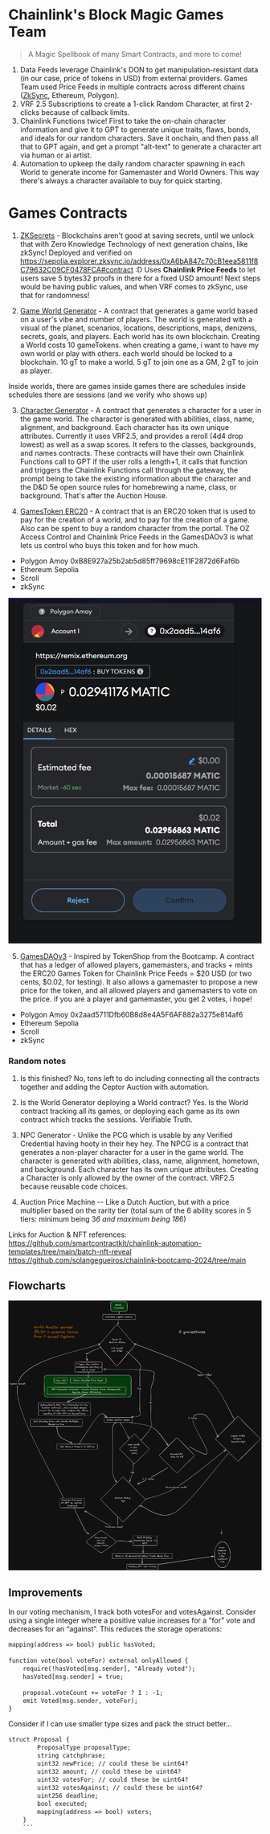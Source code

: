 # Chainlink's Block Magic Games Team

> A Magic Spellbook of many Smart Contracts, and more to come!

1. Data Feeds leverage Chainlink's DON to get manipulation-resistant data (in our case, price of tokens in USD) from external providers. Games Team used Price Feeds in multiple contracts across different chains ([ZkSync](https://sepolia.explorer.zksync.io/address/0xA6bA847c70cB1eea5811f8C79632C09CF0478FCA#contract), Ethereum, Polygon).
1. VRF 2.5 Subscriptions to create a 1-click Random Character, at first 2-clicks because of callback limits.
1. Chainlink Functions twice! First to take the on-chain character information and give it to GPT to generate unique traits, flaws, bonds, and ideals for our random characters. Save it onchain, and then pass all that to GPT again, and get a prompt "alt-text" to generate a character art via human or ai artist.
1. Automation to upkeep the daily random character spawning in each World to generate income for Gamemaster and World Owners. This way there's always a character available to buy for quick starting.

# Games Contracts
1. [ZKSecrets](ZKSecretCharacter.sol) - Blockchains aren't good at saving secrets, until we unlock that with Zero Knowledge Technology of next generation chains, like zkSync! Deployed and verified on https://sepolia.explorer.zksync.io/address/0xA6bA847c70cB1eea5811f8C79632C09CF0478FCA#contract :D Uses **Chainlink Price Feeds** to let users save 5 bytes32 proofs in there for a fixed USD amount! Next steps would be having public values, and when VRF comes to zkSync, use that for randomness!  

2. [Game World Generator](BuyMeACeptor.sol) - A contract that generates a game world based on a user's vibe and number of players. The world is generated with a visual of the planet, scenarios, locations, descriptions, maps, denizens, secrets, goals, and players. Each world has its own blockchain. Creating a World costs 10 gameTokens.  when creating a game, i want to have my own world or play with others. each world should be locked to a blockchain. 10 gT to make a world. 5 gT to join one as a GM, 2 gT to join as player.

Inside worlds, there are games
inside games there are schedules
inside schedules there are sessions
(and we verify who shows up)

3. [Character Generator](Characters/CharacterGen.sol) - A contract that generates a character for a user in the game world. The character is generated with abilities, class, name, alignment, and background. Each character has its own unique attributes. Currently it uses VRF2.5, and provides a reroll (4d4 drop lowest) as well as a swap scores. It refers to the classes, backgrounds, and names contracts.  These contracts will have their own Chainlink Functions call to GPT if the user rolls a length+1, it calls that function and triggers the Chainlink Functions call through the gateway, the prompt being to take the existing information about the character and the D&D 5e open source rules for homebrewing a name, class, or background. That's after the Auction House.

4. [GamesToken ERC20](GamesToken.sol) - A contract that is an ERC20 token that is used to pay for the creation of a world, and to pay for the creation of a game. Also can be spent to buy a random character from the portal. The OZ Access Control and Chainlink Price Feeds in the GamesDAOv3 is what lets us control who buys this token and for how much.

- Polygon Amoy 0xB8E927a25b2ab5d85ff79698cE11F2872d6Faf6b
- Ethereum Sepolia 
- Scroll
- zkSync

<img alt="2 cents thanks chainlink!" src="2cents.png" width=512></a>

5. [GamesDAOv3](GamesDAOv3.sol) - Inspired by TokenShop from the Bootcamp.  A contract that has a ledger of allowed players, gamemasters, and tracks + mints the ERC20 Games Token for Chainlink Price Feeds = $20 USD (or two cents, $0.02, for testing). It also allows a gamemaster to propose a new price for the token, and all allowed players and gamemasters to vote on the price. if you are a player and gamemaster, you get 2 votes, i hope!

- Polygon Amoy 0x2aad5711Dfb60B8d8e4A5F6AF882a3275e814af6
- Ethereum Sepolia
- Scroll
- zkSync

### Random notes

1. Is this finished? No, tons left to do including connecting all the contracts together and adding the Ceptor Auction with automation. 

1. Is the World Generator deploying a World contract? Yes. Is the World contract tracking all its games, or deploying each game as its own contract which tracks the sessions. Verifiable Truth.

1. NPC Generator - Unlike the PCG which is usable by any Verified Credential having hooty in their hey hey. The NPCG is a contract that generates a non-player character for a user in the game world. The character is generated with abilities, class, name, alignment, hometown, and background. Each character has its own unique attributes. Creating a Character is only allowed by the owner of the contract.  VRF2.5 because reusable code choices.

1. Auction Price Machine -- Like a Dutch Auction, but with a price multiplier based on the rarity tier (total sum of the 6 ability scores in 5 tiers: minimum being 3*6 and maximum being 18*6)

Links for Auction & NFT references:
https://github.com/smartcontractkit/chainlink-automation-templates/tree/main/batch-nft-reveal
https://github.com/solangegueiros/chainlink-bootcamp-2024/tree/main

## Flowcharts

![Flowchart of Random Character Auction](./square.png)

## Improvements
In our voting mechanism, I track both votesFor and votesAgainst. Consider using a single integer where a positive value increases for a “for” vote and decreases for an “against”. This reduces the storage operations:

```solidity
mapping(address => bool) public hasVoted;

function vote(bool voteFor) external onlyAllowed {
    require(!hasVoted[msg.sender], "Already voted");
    hasVoted[msg.sender] = true;

    proposal.voteCount += voteFor ? 1 : -1;
    emit Voted(msg.sender, voteFor);
}
```

Consider if I can use smaller type sizes and pack the struct better...

```solidity
struct Proposal {
        ProposalType proposalType;
        string catchphrase;
        uint32 newPrice; // could these be uint64?
        uint32 amount; // could these be uint64?
        uint32 votesFor; // could these be uint64?
        uint32 votesAgainst; // could these be uint64? 
        uint256 deadline;
        bool executed;
        mapping(address => bool) voters;
    }
    ```